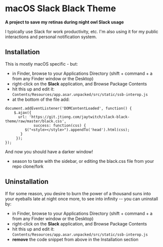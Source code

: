 # macOS Slack Black Theme

**A project to save my retinas during night owl Slack usage**

I typically use Slack for work productivity, etc. I'm also using it for my public interactions and personal notification system.

## Installation

This is mostly macOS specific - but: 

* in Finder, browse to your Applications Directory (shift + command + a from any Finder window or the Desktop)
* right-click on the **Slack** application, and Browse Package Contents
* hit this up and edit it: `Contents/Resources/app.asar.unpacked/src/static/ssb-interop.js`
* at the bottom of the file add:

```
document.addEventListener('DOMContentLoaded', function() {
    $.ajax({
      url: 'https://git.jtiong.com/jaytwitch/slack-black-theme/raw/master/black.css',
             success: function(css) {
         $("<style></style>").appendTo('head').html(css);
       }
     });
});
```

And now you should have a darker window!

* season to taste with the sidebar, or editing the black.css file from your repo clone/fork

## Uninstallation

If for some reason, you desire to burn the power of a thousand suns into your eyeballs late at night once more, to see into infinity -- you can uninstall by:

* in Finder, browse to your Applications Directory (shift + command + a from any Finder window or the Desktop)
* right-click on the **Slack** application, and Browse Package Contents
* hit this up and edit it: `Contents/Resources/app.asar.unpacked/src/static/ssb-interop.js`
* **remove** the code snippet from above in the Installation section
